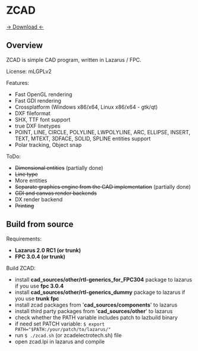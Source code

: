 # ZCAD
[→ Download ←](https://github.com/zamtmn/zcad/releases)
## Overview
ZCAD is simple CAD program, written in Lazarus / FPC.

License: mLGPLv2

Features:
* Fast OpenGL rendering
* Fast GDI rendering
* Crossplatform (Windows x86/x64, Linux x86/x64 - gtk/qt)
* DXF fileformat
* SHX, TTF font support
* true DXF linetypes
* POINT, LINE, CIRCLE, POLYLINE,  LWPOLYLINE, ARC, ELLIPSE, INSERT, TEXT, MTEXT, 3DFACE, SOLID, SPLINE entities support
* Polar tracking, Object snap

ToDo:
* ~~Dimensional entities~~ (partially done)
* ~~Line type~~
* More entities
* ~~Separate graphics engine from the CAD implementation~~ (partially done)
* ~~GDI and canvas render backends~~
* DX render backend
* ~~Printing~~

## Build from source
Requirements:

* **Lazarus 2.0 RC1 (or trunk)**
* **FPC 3.0.4 (or trunk)**

Build ZCAD:

* install **cad_sources/other/rtl-generics_for_FPC304** package to lazarus if you use **fpc 3.0.4**
* install **cad_sources/other/rtl-generics_dummy** package to lazarus if you use **trunk fpc**
* install zcad packages from '**cad_sources/components**' to lazarus
* install third party packages from '**cad_sources/other**' to lazarus
* check whether the PATH variable includes patch to lazbuild binary
* if need set PATCH variable: `$ export PATH="$PATH:/your/patch/to/lazarus/"`
* run `$ ./zcad.sh` (or zcadelectrotech.sh) file
* open zcad.lpi in lazarus and compile
